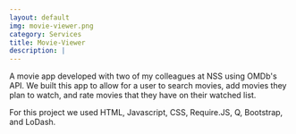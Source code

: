 ```yaml
---
layout: default
img: movie-viewer.png
category: Services
title: Movie-Viewer
description: |
---
```

  A movie app developed with two of my colleagues at NSS using OMDb's API.  We built this app to allow for a user to search movies, add movies they plan to watch, and rate movies that they have on their watched list.

  For this project we used HTML, Javascript, CSS, Require.JS, Q, Bootstrap, and LoDash.
